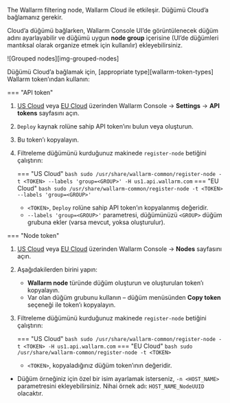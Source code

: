 The Wallarm filtering node, Wallarm Cloud ile etkileşir. Düğümü Cloud’a bağlamanız gerekir.

Cloud’a düğümü bağlarken, Wallarm Console UI’de görüntülenecek düğüm adını ayarlayabilir ve düğümü uygun **node group** içerisine (UI’de düğümleri mantıksal olarak organize etmek için kullanılır) ekleyebilirsiniz.

![Grouped nodes][img-grouped-nodes]

Düğümü Cloud’a bağlamak için, [appropriate type][wallarm-token-types] Wallarm token’ından kullanın:

=== "API token"

1. [US Cloud](https://us1.my.wallarm.com/settings/api-tokens) veya [EU Cloud](https://my.wallarm.com/settings/api-tokens) üzerinden Wallarm Console → **Settings** → **API tokens** sayfasını açın.
2. `Deploy` kaynak rolüne sahip API token’ını bulun veya oluşturun.
3. Bu token’ı kopyalayın.
4. Filtreleme düğümünü kurduğunuz makinede `register-node` betiğini çalıştırın:

    === "US Cloud"
        ``` bash
        sudo /usr/share/wallarm-common/register-node -t <TOKEN> --labels 'group=<GROUP>' -H us1.api.wallarm.com
        ```
    === "EU Cloud"
        ``` bash
        sudo /usr/share/wallarm-common/register-node -t <TOKEN> --labels 'group=<GROUP>'
        ```
        
    * `<TOKEN>`, `Deploy` rolüne sahip API token’ın kopyalanmış değeridir.
    * `--labels 'group=<GROUP>'` parametresi, düğümünüzü `<GROUP>` düğüm grubuna ekler (varsa mevcut, yoksa oluşturulur).

=== "Node token"

1. [US Cloud](https://us1.my.wallarm.com/nodes) veya [EU Cloud](https://my.wallarm.com/nodes) üzerinden Wallarm Console → **Nodes** sayfasını açın.
2. Aşağıdakilerden birini yapın:
    * **Wallarm node** türünde düğüm oluşturun ve oluşturulan token’ı kopyalayın.
    * Var olan düğüm grubunu kullanın – düğüm menüsünden **Copy token** seçeneği ile token’ı kopyalayın.
3. Filtreleme düğümünü kurduğunuz makinede `register-node` betiğini çalıştırın:

    === "US Cloud"
        ``` bash
        sudo /usr/share/wallarm-common/register-node -t <TOKEN> -H us1.api.wallarm.com
        ```
    === "EU Cloud"
        ``` bash
        sudo /usr/share/wallarm-common/register-node -t <TOKEN>
        ```

    * `<TOKEN>`, kopyaladığınız düğüm token’ının değeridir.

* Düğüm örneğiniz için özel bir isim ayarlamak isterseniz, `-n <HOST_NAME>` parametresini ekleyebilirsiniz. Nihai örnek adı: `HOST_NAME_NodeUUID` olacaktır.